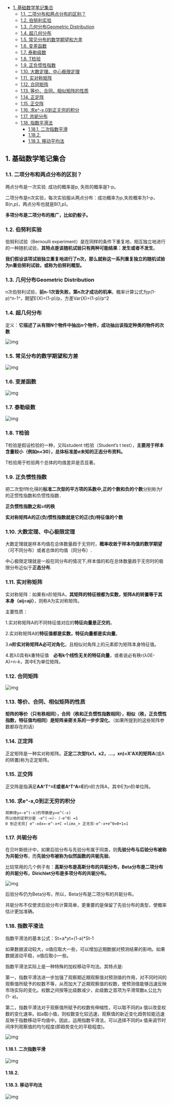- [1. 基础数学笔记集合](#1-基础数学笔记集合)
  - [1.1. 二项分布和两点分布的区别？](#11-二项分布和两点分布的区别)
  - [1.2. 伯努利实验](#12-伯努利实验)
  - [1.3. 几何分布Geometric Distribution](#13-几何分布geometric-distribution)
  - [1.4. 超几何分布](#14-超几何分布)
  - [1.5. 常见分布的数学期望和方差](#15-常见分布的数学期望和方差)
  - [1.6. 变差函数](#16-变差函数)
  - [1.7. 泰勒级数](#17-泰勒级数)
  - [1.8. T检验](#18-t检验)
  - [1.9. 正负惯性指数](#19-正负惯性指数)
  - [1.10. 大数定理、中心极限定理](#110-大数定理中心极限定理)
  - [1.11. 实对称矩阵](#111-实对称矩阵)
  - [1.12. 合同矩阵](#112-合同矩阵)
  - [1.13. 等价、合同、相似矩阵的性质](#113-等价合同相似矩阵的性质)
  - [1.14. 正定阵](#114-正定阵)
  - [1.15. 正交阵](#115-正交阵)
  - [1.16. 求e^-x,0到正无穷的积分](#116-求e-x0到正无穷的积分)
  - [1.17. 共轭分布](#117-共轭分布)
  - [1.18. 指数平滑法](#118-指数平滑法)
    - [1.18.1. 二次指数平滑](#1181-二次指数平滑)
    - [1.18.2.](#1182)
    - [1.18.3. 移动平均法](#1183-移动平均法)

## 1. 基础数学笔记集合


### 1.1. 二项分布和两点分布的区别？

两点分布是一次实验. 成功的概率是p, 失败的概率是1-p。

二项分布是n次实验，每次实验服从两点分布：成功概率为p,失败概率为1-p，B(n,p)，两点分布也就是B(1,p)。



**多项分布是二项分布的推广，比如扔骰子。**





### 1.2. 伯努利实验

伯努利试验（Bernoulli experiment）是在同样的条件下重复地、相互独立地进行的一种随机试验，**其特点是该随机试验只有两种可能结果：发生或者不发生**。

**我们假设该项试验独立重复地进行了n次，那么就称这一系列重复独立的随机试验为n重伯努利试验，或称为伯努利概型。**





### 1.3. 几何分布Geometric Distribution

n次伯努利试验，**前n-1次皆失败，第n次才成功的机率**。概率计算公式为p(1-p)^n-1^，期望E(X)=(1-p)/p，方差Var(X)=(1-p)/p^2





### 1.4. 超几何分布

定义：**它描述了从有限N个物件中抽出n个物件，成功抽出该指定种类的物件的次数**

![img](http://img.uwayfly.com/article_mike_20200612154958_e6703e269c2b.png)


### 1.5. 常见分布的数学期望和方差

![img](http://img.uwayfly.com/article_mike_20200612155456_e6625b26dae8.png)


### 1.6. 变差函数

![img](http://img.uwayfly.com/article_mike_20200612155437_ce76ab3ffec3.png)


### 1.7. 泰勒级数

![img](http://img.uwayfly.com/article_mike_20200612151315_f7d475290290.png)


### 1.8. T检验

T检验是假设检验的一种，又叫student t检验（Student’s t test），**主要用于样本含量较小（例如n<30），总体标准差σ未知的正态分布资料。**

T检验用于检验两个总体的均值差异是否显著。



### 1.9. 正负惯性指数

把二次型f所化得的**标准二次型的平方项的系数中,正的个数和负的个数**分别称为f的正惯性指数和负惯性指数．

**正负惯性指数之和=f的秩**

**实对称矩阵A的正(负)惯性指数就是它的正(负)特征值的个数**


### 1.10. 大数定理、中心极限定理

大数定理就是样本均值在总体数量趋于无穷时，**概率收敛于样本均值的数学期望**（可不同分布）或者总体的均值（同分布）.

中心极限定理就是一般在同分布的情况下,样本值的和在总体数量趋于无穷时的极限分布近似于**正态分布**.





### 1.11. 实对称矩阵

实对称矩阵：如果有n阶矩阵A，**其矩阵的特征根都为实数，矩阵A的转置等于其本身（aij=aji）**，则称A为实对称矩阵。

主要性质：

1.实对称矩阵A的不同特征值对应的**特征向量是正交的**。

2.实对称矩阵A的**特征值都是实数，特征向量都是实向量**。

3.**n阶实对称矩阵A必可对角化**，且相似对角阵上的元素即为矩阵本身特征值。

4.若λ0具有k重特征值　**必有k个线性无关的特征向量**，或者说必有秩r(λ0E-A)=n-k，其中E为单位矩阵。



### 1.12. 合同矩阵

![img](http://img.uwayfly.com/article_mike_20200612153200_4b6cf28d2a51.png)





### 1.13. 等价、合同、相似矩阵的性质

**矩阵的等价（只有秩相同），合同（秩和正负惯性指数相同），相似（秩，正负惯性指数，特征值均相同）是矩阵亲密关系的一步步深化**。（如果所提到的这些矩阵参数都存在的话）



### 1.14. 正定阵

正定矩阵是一种实对称矩阵。**正定二次型f(x1，x2，…，xn)=X′AX的矩阵A**(或A的转置)称为正定矩阵。



### 1.15. 正交阵

正交阵是指满足**AA^T^=E或者A^T^A=E**的n阶方阵A，其中E为n阶单位阵。

### 1.16. 求e^-x,0到正无穷的积分

```
观察得y=-e^(-x)的导数是y=e^(-x)
所以他的定积分是 -e^(-∞)-（-e^0）=1
0 到正无穷∫ e^-xdx=-e^-x+C =limx_> 正无穷-e^-x+e^0=0+1=1
```


### 1.17. 共轭分布

在贝叶斯统计中，如果后验分布与先验分布属于同类，则**先验分布与后验分布被称为共轭分布**，而**先验分布被称为似然函数的共轭先验**。

比较常用的几个例子有：**高斯分布是高斯分布的共轭分布，Beta分布是二项分布的共轭分布，Dirichlet分布是多项分布的共轭分布。**

![img](http://img.uwayfly.com/article_mike_20200616165247_2c421fd8b3b3.png)



后验分布仍为Beta分布，所以，Beta分布是二项分布的共轭分布。

共轭分布不仅使求后验分布计算简单，更重要的是保留了先验分布的类型，使概率估计更加准确。



### 1.18. 指数平滑法

指数平滑法的基本公式：St=a*yt+(1-a)*St-1



如果数据波动较大，α值应取大一些，可以增加近期数据对预测结果的影响。如果数据波动平稳，α值应取小一些。



指数平滑法实际上是一种特殊的加权移动平均法。其特点是: 

第一，指数平滑法进一步加强了观察期近期观察值对预测值的作用，对不同时间的观察值所赋予的权数不等，从而加大了近期观察值的权数，使预测值能够迅速反映市场实际的变化。权数之间按等比级数减少，此级数之首项为平滑常数a,公比为(1- a)。

第二，指数平滑法对于观察值所赋予的权数有伸缩性，可以取不同的a 值以改变权数的变化速率。如a取小值，则权数变化较迅速，观察值的新近变化趋势较能迅速反映于指数移动平均值中。因此，运用指数平滑法，可以选择不同的a 值来调节时间序列观察值的均匀程度(即趋势变化的平稳程度)。

![img](http://img.uwayfly.com/article_mike_20200619110351_0bbd3d854c68.png)





#### 1.18.1. 二次指数平滑

![img](http://img.uwayfly.com/article_mike_20200619110409_bdffe8e003c1.png)



#### 1.18.2. 

#### 1.18.3. 移动平均法

![img](http://img.uwayfly.com/article_mike_20200619110509_619812774f5e.png)